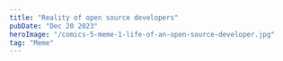 ```yaml
---
title: "Reality of open source developers"
pubDate: "Dec 20 2023"
heroImage: "/comics-5-meme-1-life-of-an-open-source-developer.jpg"
tag: "Meme"
---
```

